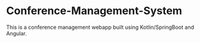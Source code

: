 # Conference-Management-System
This is a conference management webapp built using Kotlin/SpringBoot and Angular.

